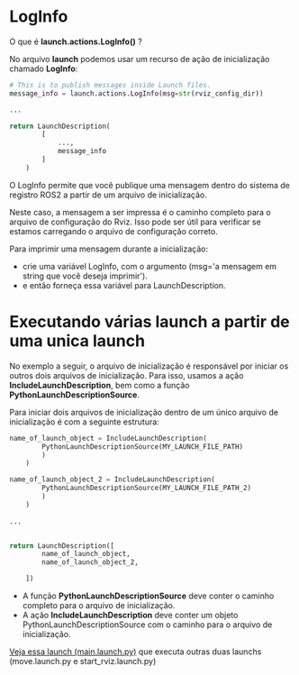 # LogInfo
O que é **launch.actions.LogInfo()** ?

No arquivo **launch** podemos  usar um recurso de ação de inicialização chamado **LogInfo**:

```python
# This is to publish messages inside Launch files.
message_info = launch.actions.LogInfo(msg=str(rviz_config_dir))

...

return LaunchDescription(
        [
            ...,
            message_info
        ]
    )
```

O LogInfo permite que você publique uma mensagem dentro do sistema de registro ROS2 a partir de um arquivo de inicialização. 

Neste caso, a mensagem a ser impressa é o caminho completo para o arquivo de configuração do Rviz. Isso pode ser útil para verificar se estamos carregando o arquivo de configuração correto.

Para imprimir uma mensagem durante a inicialização:

* crie uma variável LogInfo, com o argumento (msg='a mensagem em string que você deseja imprimir').
* e então forneça essa variável para LaunchDescription.

# Executando várias launch a partir de uma unica launch
No exemplo a seguir, o arquivo de inicialização é responsável por iniciar os outros dois arquivos de inicialização. Para isso, usamos a ação **IncludeLaunchDescription**, bem como a função **PythonLaunchDescriptionSource**.

Para iniciar dois arquivos de inicialização dentro de um único arquivo de inicialização é com a seguinte estrutura:

```python
name_of_launch_object = IncludeLaunchDescription(
        PythonLaunchDescriptionSource(MY_LAUNCH_FILE_PATH)
        )
    )

name_of_launch_object_2 = IncludeLaunchDescription(
        PythonLaunchDescriptionSource(MY_LAUNCH_FILE_PATH_2)
        )
    )
    
...


return LaunchDescription([
        name_of_launch_object,
        name_of_launch_object_2,

    ])
```

* A função **PythonLaunchDescriptionSource** deve conter o caminho completo para o arquivo de inicialização.
* A ação **IncludeLaunchDescription** deve conter um objeto PythonLaunchDescriptionSource com o caminho para o arquivo de inicialização.

[Veja essa launch (main.launch.py)](https://github.com/marcospontoexe/ROS_2/blob/main/Intermediate%20ROS2%20(C%2B%2B)/exemplos/launch_tests_pkg/launch/main.launch.py) que executa outras duas launchs (move.launch.py e start_rviz.launch.py)